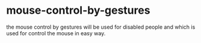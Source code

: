# mouse-control-by-gestures
the mouse control by gestures will be used for disabled people and which is used for control the mouse in easy way.
